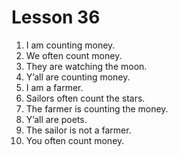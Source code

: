 # Lesson 36

1. I am counting money.
2. We often count money.
3. They are watching the moon.
4. Y’all are counting money.
5. I am a farmer.
6. Sailors often count the stars.
7. The farmer is counting the money.
8. Y’all are poets.
9. The sailor is not a farmer.
10. You often count money.

